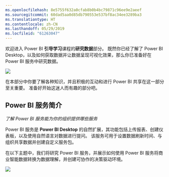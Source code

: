```yaml
---
ms.openlocfilehash: 8e5755f632a0cfab8b0b4bc79871c96ee9e2aeef
ms.sourcegitcommit: 60dad5aa0d85db790553e537bf8ac34ee3289ba3
ms.translationtype: HT
ms.contentlocale: zh-CN
ms.lasthandoff: 05/29/2019
ms.locfileid: "61263047"
---
```

欢迎进入 Power BI **引导学习**课程的**研究数据**部分。 既然你已经了解了 Power BI Desktop，以及如何获取数据并让数据呈现可视化效果，那么你已准备好在 Power BI 服务中研究数据。

![](media/4-0-intro-power-bi-service/4-0_2.png)

在本部分中你要了解各种知识，并且积极的互动和进行 Power BI 共享在这一部分至关重要。 准备好开始这迷人而有趣的部分吧。

## <a name="introduction-to-the-power-bi-service"></a>Power BI 服务简介
*了解 Power BI 服务能为你的组织提供哪些服务*

Power BI 服务是 **Power BI Desktop** 的自然扩展，其功能包括上传报表、创建仪表板，以及使用自然语言对数据进行提问。 该服务可用于设置数据刷新时间、与组织共享数据并创建自定义服务包。

在以下主题中，我们将研究 Power BI 服务，并展示如何使用 Power BI 服务将商业智能数据转换为数据理解，并创建可协作的决策驱动环境。

![](media/4-0-intro-power-bi-service/4-0_1.png)

